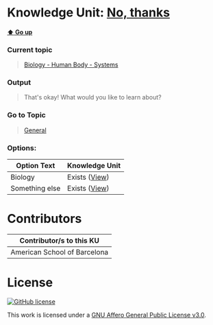 # Knowledge Unit: [No, thanks](../../knowledge_units/biology-human-body-systems/no-thanks.md)

#### [:arrow_up: Go up](../../topics/biology-human-body-systems.md)
### Current topic
> [Biology - Human Body - Systems](../../topics/biology-human-body-systems.md)
### Output
> That&#039;s okay! What would you like to learn about?
### Go to Topic
> [General](../../topics/general.md)

### Options: 

| Option Text | Knowledge Unit |
| - | - |  
| Biology  |  Exists ([View](../../knowledge_units/general/biology.md))  |  
| Something else  |  Exists ([View](../../knowledge_units/general/something-else.md))  | 

# Contributors

| Contributor/s to this KU |
| - | 
| American School of Barcelona |

# License
[![GitHub license](https://img.shields.io/github/license/inbrainz/cerebro)](https://github.com/inbrainz/cerebro/blob/master/LICENSE)

This work is licensed under a [GNU Affero General Public License v3.0](https://www.gnu.org/licenses/agpl-3.0.txt).